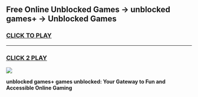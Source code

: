 
## Free Online Unblocked Games → unblocked games+ → Unblocked Games
<h3>
<a href="https://premium.freeplayer.one?title=unblocked_games+&ref=21F">CLICK TO PLAY</a></h3>
<hr>

<h3>
<a href="https://premium.freeplayer.one?title=unblocked_games+&ref=21F">CLICK 2 PLAY</a>
  
</h3>

<a href="https://premium.freeplayer.one?title=unblocked_games+&ref=21F/"><img src="https://clearcache.store/games.png"></a>


**unblocked games+ games unblocked: Your Gateway to Fun and Accessible Online Gaming**
